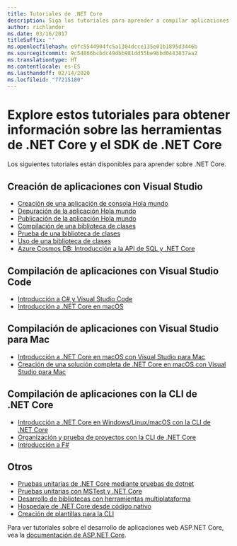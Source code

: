 ```yaml
---
title: Tutoriales de .NET Core
description: Siga los tutoriales para aprender a compilar aplicaciones y bibliotecas de .NET Core en Mac, Linux y Windows.
author: richlander
ms.date: 03/16/2017
titleSuffix: ''
ms.openlocfilehash: e9fc5544904fc5a1304dcce135e01b1895d3446b
ms.sourcegitcommit: 9c54866bcbdc49dbb981dd55be9bbd0443837aa2
ms.translationtype: HT
ms.contentlocale: es-ES
ms.lasthandoff: 02/14/2020
ms.locfileid: "77215180"
---
```

# <a name="learn-net-core-and-the-net-core-sdk-tools-by-exploring-these-tutorials"></a>Explore estos tutoriales para obtener información sobre las herramientas de .NET Core y el SDK de .NET Core

Los siguientes tutoriales están disponibles para aprender sobre .NET Core.

## <a name="create-applications-with-visual-studio"></a>Creación de aplicaciones con Visual Studio

- [Creación de una aplicación de consola Hola mundo](with-visual-studio.md)
- [Depuración de la aplicación Hola mundo](debugging-with-visual-studio.md)
- [Publicación de la aplicación Hola mundo](publishing-with-visual-studio.md)
- [Compilación de una biblioteca de clases](library-with-visual-studio.md)
- [Prueba de una biblioteca de clases](testing-library-with-visual-studio.md)
- [Uso de una biblioteca de clases](consuming-library-with-visual-studio.md)
- [Azure Cosmos DB: Introducción a la API de SQL y .NET Core](/azure/cosmos-db/sql-api-dotnetcore-get-started)

## <a name="build-applications-with-visual-studio-code"></a>Compilación de aplicaciones con Visual Studio Code

- [Introducción a C# y Visual Studio Code](with-visual-studio-code.md)
- [Introducción a .NET Core en macOS](using-on-macos.md)

## <a name="build-applications-with-visual-studio-for-mac"></a>Compilación de aplicaciones con Visual Studio para Mac

- [Introducción a .NET Core en macOS con Visual Studio para Mac](using-on-mac-vs.md)
- [Creación de una solución completa de .NET Core en macOS con Visual Studio para Mac](using-on-mac-vs-full-solution.md)

## <a name="build-applications-with-the-net-core-cli"></a>Compilación de aplicaciones con la CLI de .NET Core

- [Introducción a .NET Core en Windows/Linux/macOS con la CLI de .NET Core](cli-create-console-app.md)
- [Organización y prueba de proyectos con la CLI de .NET Core](testing-with-cli.md)
- [Introducción a F#](../../fsharp/get-started/get-started-command-line.md)

## <a name="other"></a>Otros

- [Pruebas unitarias de .NET Core mediante pruebas de dotnet](../testing/unit-testing-with-dotnet-test.md)
- [Pruebas unitarias con MSTest y .NET Core](../testing/unit-testing-with-mstest.md)
- [Desarrollo de bibliotecas con herramientas multiplataforma](libraries.md)
- [Hospedaje de .NET Core desde código nativo](netcore-hosting.md)
- [Creación de plantillas para la CLI](cli-templates-create-item-template.md)

Para ver tutoriales sobre el desarrollo de aplicaciones web ASP.NET Core, vea la [documentación de ASP.NET Core](/aspnet/core/).
